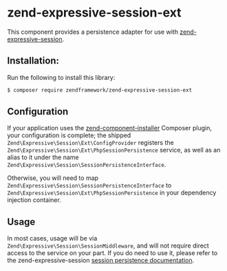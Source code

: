 # zend-expressive-session-ext

This component provides a persistence adapter for use with
[zend-expressive-session](https://docs.zendframework.com/zend-expressive-session/).

## Installation:

Run the following to install this library:

```bash
$ composer require zendframework/zend-expressive-session-ext
```

## Configuration

If your application uses the [zend-component-installer](https://docs.zendframework.com/zend-component-installer)
Composer plugin, your configuration is complete; the shipped
`Zend\Expressive\Session\Ext\ConfigProvider` registers the
`Zend\Expressive\Session\Ext\PhpSessionPersistence` service, as well as an alias
to it under the name `Zend\Expressive\Session\SessionPersistenceInterface`.

Otherwise, you will need to map `Zend\Expressive\Session\SessionPersistenceInterface`
to `Zend\Expressive\Session\Ext\PhpSessionPersistence` in your dependency
injection container.

## Usage

In most cases, usage will be via `Zend\Expressive\Session\SessionMiddleware`,
and will not require direct access to the service on your part. If you do need
to use it, please refer to the zend-expressive-session [session persistence
documentation](https://docs.zendframework.com/zend-expressive-session/persistence/).
